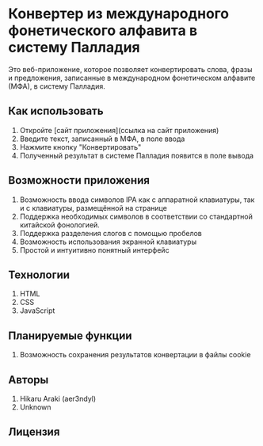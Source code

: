 # Конвертер из международного фонетического алфавита в систему Палладия
Это веб-приложение, которое позволяет конвертировать слова, фразы и предложения, записанные в международном фонетическом алфавите (МФА), в систему Палладия.

## Как использовать
1. Откройте [сайт приложения](ссылка на сайт приложения)
2. Введите текст, записанный в МФА, в поле ввода
3. Нажмите кнопку "Конвертировать"
4. Полученный результат в системе Палладия появится в поле вывода

## Возможности приложения
1. Возможность ввода символов IPA как с аппаратной клавиатуры, так и с клавиатуры, размещённой на странице
2. Поддержка необходимых символов в соответствии со стандартной китайской фонологией.
3. Поддержка разделения слогов с помощью пробелов
4. Возможность использования экранной клавиатуры
5. Простой и интуитивно понятный интерфейс

## Технологии
1. HTML
2. CSS
3. JavaScript

## Планируемые функции
1. Возможность сохранения результатов конвертации в файлы cookie

## Авторы
1. Hikaru Araki (aer3ndyl)
2. Unknown

## Лицензия
